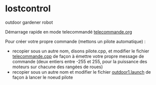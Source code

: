 lostcontrol
===========

outdoor gardener robot


Démarrage rapide en mode telecommandé [telecommande.org](telecommande.org)


Pour créer votre propre commande (mettons un pilote automatique) :
- recopier sous un autre nom, disons pilote.cpp, et modifier le fichier [telecommande.cpp](systeme_robot/src/telecommande.cpp) de façon à émettre votre propre message de commande (deux entiers entre -255 et 255, pour la puissance des moteurs sur chacune des rangées de roues)
- recopier sous un autre nom et modifier le fichier [outdoor1.launch](systeme_robot/launch/outdoor1.launch) de façon à lancer le noeud pilote
